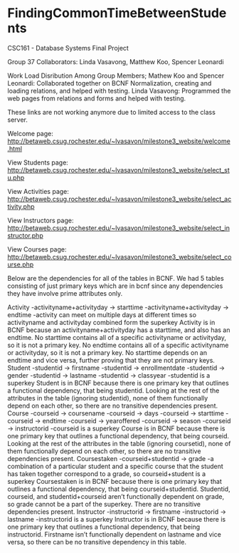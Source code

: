 # FindingCommonTimeBetweenStudents

CSC161 - Database Systems Final Project

Group 37
Collaborators: Linda Vasavong, Matthew Koo, Spencer Leonardi

Work Load Disribution Among Group Members;
Mathew Koo and Spencer Leonardi: Collaborated together on BCNF Normalization, creating and loading relations, and helped with testing.
Linda Vasavong: Programmed the web pages from relations and forms and helped with testing.

These links are not working anymore due to limited access to the class server.

Welcome page:
http://betaweb.csug.rochester.edu/~lvasavon/milestone3_website/welcome.html

View Students page:
http://betaweb.csug.rochester.edu/~lvasavon/milestone3_website/select_stu.php

View Activities page:
http://betaweb.csug.rochester.edu/~lvasavon/milestone3_website/select_activity.php

View Instructors page:
http://betaweb.csug.rochester.edu/~lvasavon/milestone3_website/select_instructor.php

View Courses page:
http://betaweb.csug.rochester.edu/~lvasavon/milestone3_website/select_course.php

Below are the dependencies for all of the tables in BCNF. We had 5 tables consisting of just
primary keys which are in bcnf since any dependencies they have involve prime attributes only.

Activity
  -activityname+activityday -> starttime
  -activityname+activityday -> endtime
  -activity can meet on multiple days at different times so activityname and activityday combined
  form the superkey
  Activity is in BCNF because an activityname+activityday has a starttime, and also has an
  endtime. No starttime contains all of a specific activityname or activityday, so it is not a primary
  key. No endtime contains all of a specific activityname or activityday, so it is not a primary key.
  No starttime depends on an endtime and vice versa, further proving that they are not primary
  keys.
Student
  -studentid -> firstname
  -studentid -> enrollmentdate
  -studentid -> gender
  -studentid -> lastname
  -studentid -> classyear
  -studentid is a superkey
  Student is in BCNF because there is one primary key that outlines a functional dependency, that
  being studentid. Looking at the rest of the attributes in the table (ignoring studentid), none of
  them functionally depend on each other, so there are no transitive dependencies present.
Course
  -courseid -> coursename
  -courseid -> days
  -courseid -> starttime
  -courseid -> endtime
  -courseid -> yearoffered
  -courseid -> season
  -courseid -> instructorid
  -courseid is a superkey
  Course is in BCNF because there is one primary key that outlines a functional dependency, that
  being courseid. Looking at the rest of the attributes in the table (ignoring coursetid), none of
  them functionally depend on each other, so there are no transitive dependencies present.
Coursestaken
  -courseid+studentid -> grade
  -a combination of a particular student and a specific course that the student has taken together 
    correspond to a grade, so courseid+student is a superkey
  Coursestaken is in BCNF because there is one primary key that outlines a functional
  dependency, that being courseid+studentid. Studentid, courseid, and studentid+courseid aren’t
  functionally dependent on grade, so grade cannot be a part of the superkey. There are no
  transitive dependencies present.
Instructor
  -instructorid -> firstname
  -instructorid -> lastname
  -instructorid is a superkey
  Instructor is in BCNF because there is one primary key that outlines a functional dependency,
  that being instructorid. Firstname isn’t functionally dependent on lastname and vice versa, so
  there can be no transitive dependency in this table.
